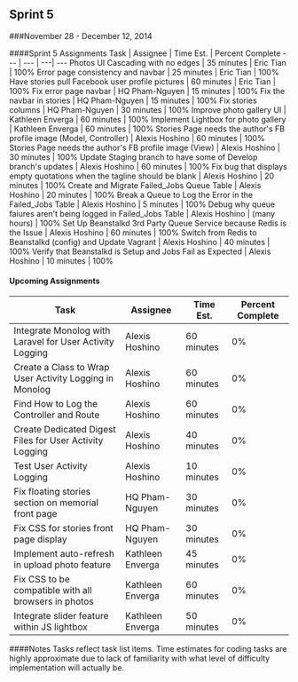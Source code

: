 ## Sprint 5
###November 28 - December 12, 2014

####Sprint 5 Assignments
Task | Assignee | Time Est. | Percent Complete
---   | ---   | ---| ---
Photos UI Cascading with no edges | 35 minutes | Eric Tian | 100%
Error page consistency and navbar | 25 minutes | Eric Tian | 100%
Have stories pull Facebook user profile pictures | 60 minutes | Eric Tian | 100%
Fix error page navbar | HQ Pham-Nguyen | 15 minutes | 100%
Fix the navbar in stories | HQ Pham-Nguyen | 15 minutes | 100%
Fix stories columns | HQ Pham-Nguyen | 30 minutes | 100%
Improve photo gallery UI | Kathleen Enverga | 60 minutes | 100%
Implement Lightbox for photo gallery | Kathleen Enverga | 60 minutes | 100%
Stories Page needs the author's FB profile image (Model, Controller) | Alexis Hoshino | 60 minutes | 100%
Stories Page needs the author's FB profile image (View) | Alexis Hoshino | 30 minutes | 100%
Update Staging branch to have some of Develop branch's updates | Alexis Hoshino | 60 minutes | 100%
Fix bug that displays empty quotations when the tagline should be blank | Alexis Hoshino | 20 minutes | 100%
Create and Migrate Failed_Jobs Queue Table | Alexis Hoshino | 20 minutes | 100%
Break a Queue to Log the Error in the Failed_Jobs Table | Alexis Hoshino | 5 minutes | 100%
Debug why queue faiures aren't being logged in Failed_Jobs Table | Alexis Hoshino | (many hours) | 100%
Set Up Beanstalkd 3rd Party Queue Service because Redis is the Issue | Alexis Hoshino | 60 minutes | 100%
Switch from Redis to Beanstalkd (config) and Update Vagrant | Alexis Hoshino | 40 minutes | 100%
Verify that Beanstalkd is Setup and Jobs Fail as Expected | Alexis Hoshino | 10 minutes | 100%


#### Upcoming Assignments
Task | Assignee | Time Est. | Percent Complete
---   | ---   | ---| ---
Integrate Monolog with Laravel for User Activity Logging | Alexis Hoshino | 60 minutes | 0%
Create a Class to Wrap User Activity Logging in Monolog | Alexis Hoshino | 60 minutes | 0%
Find How to Log the Controller and Route | Alexis Hoshino | 60 minutes | 0%
Create Dedicated Digest Files for User Activity Logging | Alexis Hoshino | 40 minutes | 0%
Test User Activity Logging | Alexis Hoshino | 10 minutes | 0%
Fix floating stories section on memorial front page | HQ Pham-Nguyen | 30 minutes | 0%
Fix CSS for stories front page display | HQ Pham-Nguyen | 30 minutes | 0%
Implement auto-refresh in upload photo feature | Kathleen Enverga | 45 minutes | 0%
Fix CSS to be compatible with all browsers in photos | Kathleen Enverga |  60 minutes | 0%
Integrate slider feature within JS lightbox | Kathleen Enverga | 50 minutes | 0%

####Notes
Tasks reflect task list items. Time estimates for coding tasks are highly approximate due to lack of familiarity with what level of difficulty implementation will actually be.
